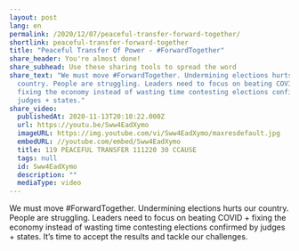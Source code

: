 ```yaml
---
layout: post
lang: en
permalink: /2020/12/07/peaceful-transfer-forward-together/
shortlink: peaceful-transfer-forward-together
title: "Peaceful Transfer Of Power - #ForwardTogether"
share_header: You're almost done!
share_subhead: Use these sharing tools to spread the word
share_text: "We must move #ForwardTogether. Undermining elections hurts our
  country. People are struggling. Leaders need to focus on beating COVID +
  fixing the economy instead of wasting time contesting elections confirmed by
  judges + states."
share_video:
  publishedAt: 2020-11-13T20:10:22.000Z
  url: https://youtu.be/Sww4EadXymo
  imageURL: https://img.youtube.com/vi/Sww4EadXymo/maxresdefault.jpg
  embedURL: //youtube.com/embed/Sww4EadXymo
  title: 119 PEACEFUL TRANSFER 111220 30 CCAUSE
  tags: null
  id: Sww4EadXymo
  description: ""
  mediaType: video
---
```

We must move #ForwardTogether. Undermining elections hurts our country. People are struggling. Leaders need to focus on beating COVID + fixing the economy instead of wasting time contesting elections confirmed by judges + states. It’s time to accept the results and tackle our challenges.